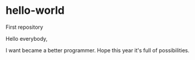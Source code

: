 # hello-world
First repository

Hello everybody,

I want became a better programmer. Hope this year it's full of possibilities.
